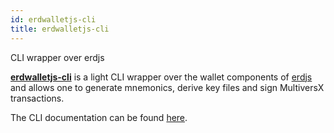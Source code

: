 ```yaml
---
id: erdwalletjs-cli
title: erdwalletjs-cli
---
```


CLI wrapper over erdjs

[**erdwalletjs-cli**](https://github.com/ElrondNetwork/erdwalletjs-cli) is a light CLI wrapper over the wallet components of [erdjs](https://github.com/ElrondNetwork/elrond-sdk-erdjs) and allows one to generate mnemonics, derive key files and sign MultiversX transactions.

The CLI documentation can be found [here](https://github.com/ElrondNetwork/erdwalletjs-cli/blob/master/README.md).
